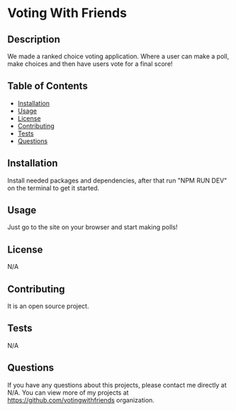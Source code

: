 # Voting With Friends
 
  
  ## Description 
  We made a ranked choice voting application.  Where a user can make a poll, make choices and then have users vote for a final score!
  ## Table of Contents
  * [Installation](#installation)
  * [Usage](#usage)
  * [License](#license)
  * [Contributing](#contributing)
  * [Tests](#tests)
  * [Questions](#questions)
  
  ## Installation 
  Install needed packages and dependencies, after that run "NPM RUN DEV" on the terminal to get it started.
  ## Usage 
  Just go to the site on your browser and start making polls!
  ## License 
  N/A
  ## Contributing 
  It is an open source project.
  ## Tests
  N/A
  ## Questions
  If you have any questions about this projects, please contact me directly at N/A. You can view more of my projects at https://github.com/votingwithfriends organization.
